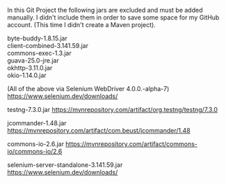 In this Git Project the following jars are excluded and must be added manually. I didn't include them in order to save some space for my GitHub account. 
(This time I didn't create a Maven project).

byte-buddy-1.8.15.jar \
client-combined-3.141.59.jar \
commons-exec-1.3.jar \
guava-25.0-jre.jar \
okhttp-3.11.0.jar \
okio-1.14.0.jar 


(All of the above via Selenium WebDriver 4.0.0.-alpha-7)
https://www.selenium.dev/downloads/

testng-7.3.0.jar
https://mvnrepository.com/artifact/org.testng/testng/7.3.0

jcommander-1.48.jar
https://mvnrepository.com/artifact/com.beust/jcommander/1.48

commons-io-2.6.jar
https://mvnrepository.com/artifact/commons-io/commons-io/2.6

selenium-server-standalone-3.141.59.jar
https://www.selenium.dev/downloads/
